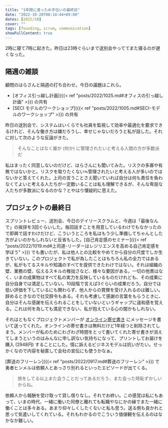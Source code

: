 ```yaml
---
title: "1年間に渡ったお手伝いの最終日"
date: "2022-10-28T08:14:44+09:00"
dates: [2022/10]
cover: ""
tags: [founding, scrum, communication]
showFullContent: true
---
```


2時に寝て7時に起きた。昨日は23時ぐらいまで送別会やっててまた寝るのが遅くなった。

## 隔週の雑談

顧問のはらさんと隔週の打ち合わせ。今日の議題はこれら。

* [オフィス引っ越し計画]({{< ref "posts/2022/1025.md#オフィスの引っ越し計画" >}}) の共有
* [SECI モデルのワークショップ]({{< ref "posts/2022/1005.md#SECI-モデルのワークショップ" >}}) の共有

昨日の送別会で、システムはいくらでも社員を監視して効率や最適化を要求できるけれど、そんな働き方は嫌だろうし、幸せじゃないだろうと私が話した。それに対して次のような反論がきた。

> そんなことはなく誰か (何か) に管理されたいと考える人間の方が多数派だ

私はまったく同意しないのだけど、はらさんにも聞いてみた。リスクの多寡や有無ではないかと。リスクを取りたくない≒管理されたいと考える人が多いのではないかと答えてくれた。上司の言うことさえ聞いていれば自分は何も責任を負わなくてよいと考える人たちが一定数いることは私も理解できるが、そんな卑屈な人たちが多数派になるのかな？とやはり懐疑的に思えた。

## プロジェクトの最終日

スプリントレビュー、送別会、今日のデイリースクラムと、今週は「最後なんで」の挨拶を3回ぐらいした。毎回話すことを用意しているわけでもなかったので即興で話すわけだけど、こういうところを私はもう少し準備してちゃんとした方がよいのかもしれないと反省もした。[自己肯定感のセミナー]({{< ref "posts/2022/1019.md#上司道-リーダーはレジリエンスを高める自己肯定感を学ぼう" >}}) でも書いたが、私は他人との比較をやめてから自分の尺度でしか生きていない。このプロジェクトで私が為したことはもちろん私の全力ではあるが、私がもてるスキルや知識のすべてを提供できたわけではない。それは組織の壁、業務の壁、伝えるスキルの稚拙さなど、様々な要因がある。一切の他責はなく、いまの成果物はすべて私の実力を反映しているものだけれども、その成果に自分自身では満足していない。10段階で言えば3ぐらいの成果だろう。自分では低い評価を下しているにも関わらず、他人からの賞賛を受け入れるのは難しい。辞めるときなので社交辞令もある。それも考慮して感謝の言葉をもらうときに、自分はそんな感謝を伝えられることをしていないというギャップに違和感を覚える。これは何を為しても満足できない、私が抱えている心の闇かもしれない。

それはともなくプロジェクトメンバーが [オンライン寄せ書き](https://www.yosetti.com/) にメッセージを書いて送ってくれた。オンラインの寄せ書きは無料だけど1年経つと削除されてしまう。メンバーが私のためにわざわざ時間をとって書いてくれた寄せ書きが消えてしまうというのはみんなに申し訳ない気持ちになって、プリントしてお届けを購入 (2948円) することにした。情に訴えるビジネスモデルは抗いがたい。せっかくなので内容を秘匿して会社の宣伝にも使うかなぁ。

[葬送のフリーレン]({{< ref "posts/2022/0917.md#葬送のフリーレン" >}}) で勇者ヒンメルは依頼人とあっさり別れるといったエピソードが出てくる。

> 旅をしてる以上また会うことだってあるだろう、また会った時恥ずかしいからね。

依頼人から報酬を受け取って貸し借りなし。それでお終い。この感覚は私にもあって、いまの時代、一緒に働いた同僚と離れても転職やなにかの縁でまた一緒に働くことは多々ある。あまり仰々しくしたくないと私も思う。送る側も良かれと思って気遣いしてくれている。それもわかるのでこういう価値観を伝えるのはなかなか難しい。
